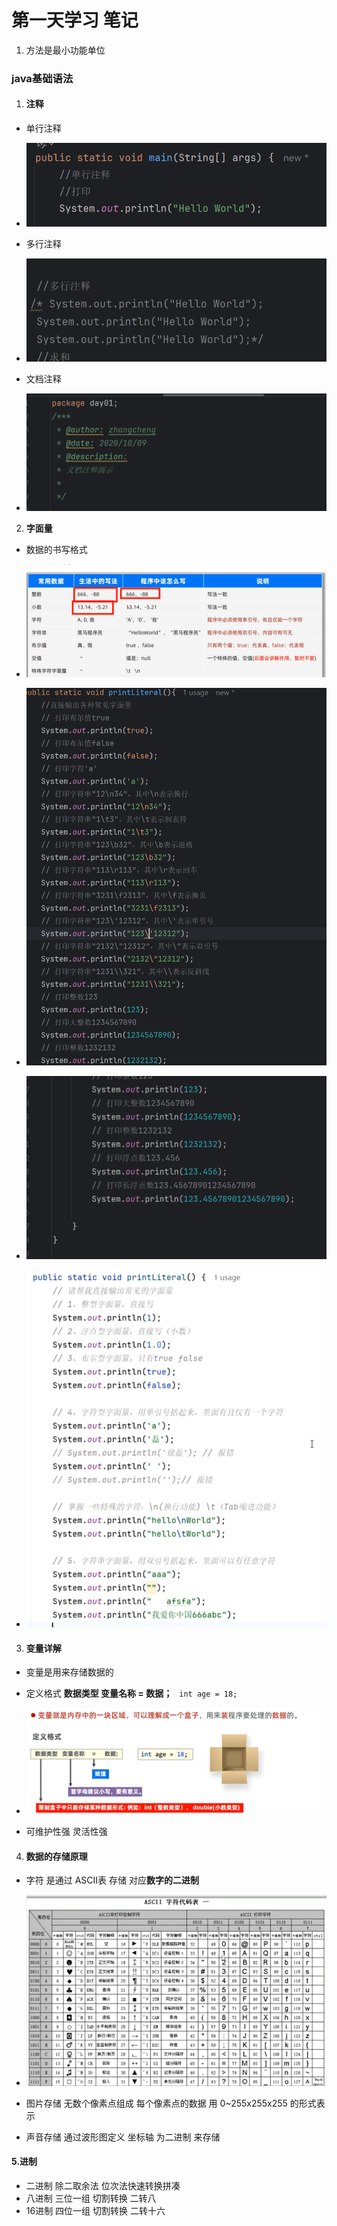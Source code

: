 # 第一天学习 笔记

1. 方法是最小功能单位

### java基础语法

1. #### 注释

- 单行注释
- ![屏幕截图 2025-02-26 151402](assets/%E5%B1%8F%E5%B9%95%E6%88%AA%E5%9B%BE%202025-02-26%20151402-1740560717927-3.png)

- 多行注释
- ![屏幕截图 2025-02-26 151445](assets/%E5%B1%8F%E5%B9%95%E6%88%AA%E5%9B%BE%202025-02-26%20151445-1740560736033-5.png)

- 文档注释
- ![屏幕截图 2025-02-26 151500](assets/%E5%B1%8F%E5%B9%95%E6%88%AA%E5%9B%BE%202025-02-26%20151500-1740560829886-19.png)

2. **字面量**

- 数据的书写格式
- ![屏幕截图 2025-02-26 152349](assets/%E5%B1%8F%E5%B9%95%E6%88%AA%E5%9B%BE%202025-02-26%20152349-1740560859050-23.png)

- ![屏幕截图 2025-02-26 154339](assets/%E5%B1%8F%E5%B9%95%E6%88%AA%E5%9B%BE%202025-02-26%20154339-1740560769036-11.png)

- ![屏幕截图 2025-02-26 154354](assets/%E5%B1%8F%E5%B9%95%E6%88%AA%E5%9B%BE%202025-02-26%20154354-1740560780676-13.png)

- ![屏幕截图 2025-02-26 155407](assets/%E5%B1%8F%E5%B9%95%E6%88%AA%E5%9B%BE%202025-02-26%20155407-1740560792193-15.png)

3. #### 变量详解

- 变量是用来存储数据的
- 定义格式 **数据类型 变量名称 = 数据；** ``` int age = 18;```
- ![屏幕截图 2025-02-26 155812](assets/%E5%B1%8F%E5%B9%95%E6%88%AA%E5%9B%BE%202025-02-26%20155812-1740560878813-25.png)

- 可维护性强 灵活性强

4. #### **数据的存储原理**

- 字符 是通过 ASCII表 存储 对应**数字的二进制**
- ![image-20250227095940391](assets/image-20250227095940391.png)

- 图片存储 无数个像素点组成 每个像素点的数据 用 0~255x255x255 的形式表示
- 声音存储 通过波形图定义 坐标轴 为二进制 来存储

#### 5.**进制**

- 二进制 除二取余法  位次法快速转换拼凑
- 八进制 三位一组 切割转换  二转八
- 16进制 四位一组 切割转换 二转十六 



